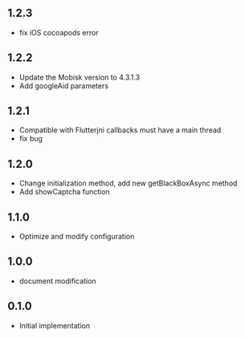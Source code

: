 ## 1.2.3

* fix iOS cocoapods error

## 1.2.2

* Update the Mobisk version to 4.3.1.3
* Add googleAid parameters

## 1.2.1

* Compatible with Flutterjni callbacks must have a main thread
* fix bug
## 1.2.0

* Change initialization method, add new getBlackBoxAsync method
* Add showCaptcha function

## 1.1.0

* Optimize and modify configuration

## 1.0.0

* document modification

## 0.1.0

* Initial implementation


